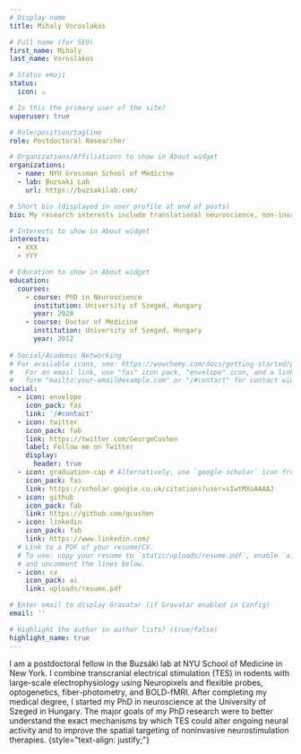 ```yaml
---
# Display name
title: Mihaly Voroslakos

# Full name (for SEO)
first_name: Mihaly
last_name: Voroslakos

# Status emoji
status:
  icon: ☕️

# Is this the primary user of the site?
superuser: true

# Role/position/tagline
role: Postdoctoral Researcher

# Organizations/Affiliations to show in About widget
organizations:
  - name: NYU Grossman School of Medicine  
  - lab: Buzsaki Lab
    url: https://buzsakilab.com/

# Short bio (displayed in user profile at end of posts)
bio: My research interests include translational neuroscience, non-invasive brain stimulation and XXX.

# Interests to show in About widget
interests:
  - XXX
  - YYY

# Education to show in About widget
education:
  courses:
    - course: PhD in Neuroscience
      institution: University of Szeged, Hungary
      year: 2020
    - course: Doctor of Medicine
      institution: University of Szeged, Hungary
      year: 2012
    
# Social/Academic Networking
# For available icons, see: https://wowchemy.com/docs/getting-started/page-builder/#icons
#   For an email link, use "fas" icon pack, "envelope" icon, and a link in the
#   form "mailto:your-email@example.com" or "/#contact" for contact widget.
social:
  - icon: envelope
    icon_pack: fas
    link: '/#contact'
  - icon: twitter
    icon_pack: fab
    link: https://twitter.com/GeorgeCushen
    label: Follow me on Twitter
    display:
      header: true
  - icon: graduation-cap # Alternatively, use `google-scholar` icon from `ai` icon pack
    icon_pack: fas
    link: https://scholar.google.co.uk/citations?user=sIwtMXoAAAAJ
  - icon: github
    icon_pack: fab
    link: https://github.com/gcushen
  - icon: linkedin
    icon_pack: fab
    link: https://www.linkedin.com/
  # Link to a PDF of your resume/CV.
  # To use: copy your resume to `static/uploads/resume.pdf`, enable `ai` icons in `params.yaml`,
  # and uncomment the lines below.
  - icon: cv
    icon_pack: ai
    link: uploads/resume.pdf

# Enter email to display Gravatar (if Gravatar enabled in Config)
email: ''

# Highlight the author in author lists? (true/false)
highlight_name: true
---
```


I am a postdoctoral fellow in the Buzsáki lab at NYU School of Medicine in New York. I combine transcranial electrical stimulation (TES) in rodents with large-scale electrophysiology using Neuropixels and flexible probes, optogenetics, fiber-photometry, and BOLD-fMRI. 
After completing my medical degree, I started my PhD in neuroscience at the University of Szeged in Hungary. The major goals of my PhD research were to better understand the exact mechanisms by which TES could alter ongoing neural activity and to improve the spatial targeting of noninvasive neurostimulation therapies. 
{style="text-align: justify;"}
